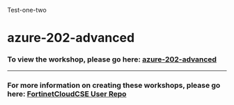 Test-one-two

<h1>azure-202-advanced</h1><h3>To view the workshop, please go here: <a href="https://fortinetcloudcse.github.io/azure-202-advanced/">azure-202-advanced</a></h3><hr><h3>For more information on creating these workshops, please go here: <a href="https://fortinetcloudcse.github.io/UserRepo/">FortinetCloudCSE User Repo</a></h3>
